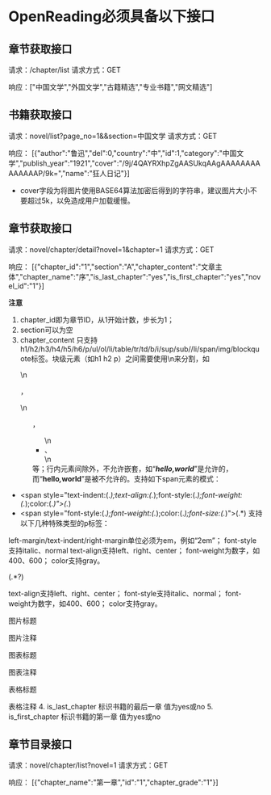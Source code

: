 # OpenReading必须具备以下接口
## 章节获取接口
请求：/chapter/list
请求方式：GET

响应：["中国文学","外国文学","古籍精选","专业书籍","网文精选"]

## 书籍获取接口
请求：novel/list?page_no=1&&section=中国文学
请求方式：GET

响应：
[{"author":"鲁迅","del":0,"country":"中","id":1,"category":"中国文学","publish_year":"1921","cover":"\/9j\/4QAYRXhpZgAASUkqAAgAAAAAAAAAAAAAAP\/9k=","name":"狂人日记"}]

- cover字段为将图片使用BASE64算法加密后得到的字符串，建议图片大小不要超过5k，以免造成用户加载缓慢。

## 章节获取接口
请求：novel/chapter/detail?novel=1&chapter=1
请求方式：GET

响应：
[{"chapter_id":"1","section":"A","chapter_content":"文章主体","chapter_name":"序","is_last_chapter":"yes","is_first_chapter":"yes","novel_id":"1"}]

**注意**
1. chapter_id即为章节ID，从1开始计数，步长为1；
2. section可以为空
3. chapter_content
只支持h1/h2/h3/h4/h5/h6/p/ul/ol/li/table/tr/td/b/i/sup/sub//li/span/img/blockquote标签。块级元素（如h1 h2 p）之间需要使用\n来分割，如</p>\n<p>，<p>\n<ul>，<ul>\n<li>、</li>\n</ul>等；行内元素间除<b><i></i></b>外，不允许嵌套，如“<b><i>hello,world</i></b>”是允许的，而“<b>hello<i>,</i>world</b>”是被不允许的。支持如下span元素的模式：
  - <span style=\"text-indent:(.*);text-align:(.*);font-style:(.*);font-weight:(.*);color:(.*)\">(.*)<span>
  - <span style=\"font-style:(.*);font-weight:(.*);color:(.*);font-size:(.*)\">(.*)</span>
  支持以下几种特殊类型的p标签：

<p class=\"special-paragraph\" style=\"left-margin:(.*);right-margin:(.*?);text-indent:(.*?);text-align:(.*?);font-style:(.*?);font-weight:(.*?);color:(.*?)\"></p>

left-margin/text-indent/right-margin单位必须为em，例如“2em”；
font-style支持italic、normal
text-align支持left、right、center；
font-weight为数字，如400、600；
color支持gray。

<p class=\"special-paragraph\" style=\"text-align:(.*?);font-style:(.*?);font-weight:(.*?);color:(.*?)\">(.*?)</p>
text-align支持left、right、center；
font-style支持italic、normal；
font-weight为数字，如400、600；
color支持gray。

<p class=\"img-title\"></p>
图片标题

<p class=\"img-quote\"></p>
图片注释

<p class=\"chart-title\"></p>
图表标题

<p class=\"chart-quote\"></p>
图表注释

<p class=\"table-title\"></p>
表格标题

<p class=\"table-quote\"></p>
表格注释
4. is_last_chapter 标识书籍的最后一章 值为yes或no
5. is_first_chapter 标识书籍的第一章 值为yes或no

## 章节目录接口
请求：novel/chapter/list?novel=1
请求方式：GET

响应：
[{"chapter_name":"第一章","id":"1","chapter_grade":"1"}]

